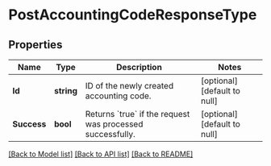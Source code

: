 # PostAccountingCodeResponseType

## Properties
Name | Type | Description | Notes
------------ | ------------- | ------------- | -------------
**Id** | **string** | ID of the newly created accounting code.  | [optional] [default to null]
**Success** | **bool** | Returns &#x60;true&#x60; if the request was processed successfully.  | [optional] [default to null]

[[Back to Model list]](../README.md#documentation-for-models) [[Back to API list]](../README.md#documentation-for-api-endpoints) [[Back to README]](../README.md)


